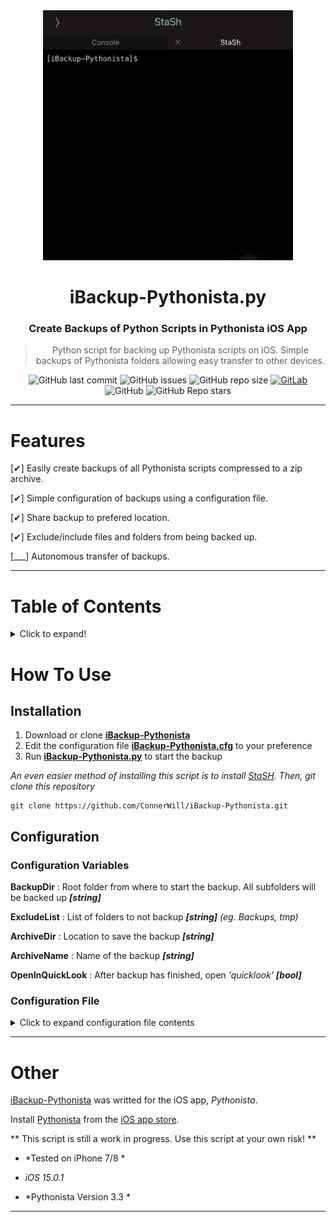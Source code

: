 <div align="center">

<img width="400" height="400" src="/media/iBackup-Pythonista-demo.gif">

# iBackup-Pythonista.py

### **Create Backups of Python Scripts in Pythonista iOS App**
> Python script for backing up Pythonista scripts on iOS. Simple backups of Pythonista folders allowing easy transfer to other devices.

![GitHub last commit](https://img.shields.io/github/last-commit/ConnerWill/iBackup-Pythonista)
![GitHub issues](https://img.shields.io/github/issues-raw/ConnerWill/iBackup-Pythonista)
![GitHub repo size](https://img.shields.io/github/repo-size/ConnerWill/iBackup-Pythonista)
[![GitLab](https://img.shields.io/static/v1?label=gitlab&logo=gitlab&color=E24329&message=mirrored)](https://gitlab.com/ConnerWill/iBackup-Pythonista)
![GitHub](https://img.shields.io/github/license/ConnerWill/iBackup-Pythonista)
![GitHub Repo stars](https://img.shields.io/github/stars/ConnerWill/iBackup-Pythonista?style=social)

---
</div>


# Features
[✔] Easily create backups of all Pythonista scripts compressed to a zip archive.

[✔] Simple configuration of backups using a configuration file.

[✔] Share backup to prefered location.

[✔] Exclude/include files and folders from being backed up.

[___] Autonomous transfer of backups.

---

# Table of Contents

<details>
  <summary>Click to expand!</summary>

  * [iBackup-Pythonista.py](#ibackup-pythonistapy)
* [Features](#features)
* [Table of Contents](#table-of-contents)
* [How To Use](#how-to-use)
   * [Installation](#installation)
   * [Configuration](#configuration)
      * [Configuration Variables](#configuration-variables)
      * [Configuration File](#configuration-file)
* [Other](#other)

</details>

# How To Use

## Installation

1. Download or clone **[iBackup-Pythonista](https://github.com/ConnerWill/iBackup-Pythonista)**
2. Edit the configuration file **[iBackup-Pythonista.cfg](https://github.com/ConnerWill/iBackup-Pythonista/iBackup-Pythonista.cfg)** to your preference
3. Run **[iBackup-Pythonista.py](https://github.com/ConnerWill/iBackup-Pythonista/iBackup-Pythonista.py)** to start the backup

*An even easier method of installing this script is to install [StaSH](https://github.com/ywangd/stash). Then, git clone this repository*

```Shell
git clone https://github.com/ConnerWill/iBackup-Pythonista.git
```
## Configuration
### Configuration Variables

**BackupDir**
: Root folder from where to start the backup. All subfolders will be backed up ***[string]***

**ExcludeList**
: List of folders to not backup ***[string]***
*(eg. Backups, tmp)*

**ArchiveDir**
: Location to save the backup ***[string]***

**ArchiveName**
: Name of the backup ***[string]***

**OpenInQuickLook**
: After backup has finished, open *'quicklook'* ***[bool]***

### Configuration File

<details>
  <summary>Click to expand configuration file contents</summary>

```INI
# Folder to backup
[BackupFrom]
BackupDir = ~/

# List of folders to exclude from backup
[Exclude]
ExcludeList = local-packages, Backups, tmp, Documents/tmp, Documents/tmp, Documents/Backups, .Trash, Documents/.Trash

# Location and name of the backup archive.
# Folder will be created if it doesn't exist and 
# is automatically excluded from the backup.
# The current date will be prepended to 'ArchiveName'.
[BackupTo]
ArchiveDir = Backups
ArchiveName = iBackup-Pythonista.zip

# Open QuickLook when backup is complete. (Leave as True for now, planning on adding automatic transfers/sharing) 
[Sharing]
OpenInQuickLook = True

# Output colors (R, G, B)
[Colors]
ErrorColor = 1.0, 0.0, 0.0
StartColor = 0.0, 1.0, 1.0
SuccessColor = 0.0, 1.0, 0.0
InfoColor = 0.0, 0.0, 1.0
ProgressColor = 0.7, 0.7, 0.0

# Output font
[Fonts]
TextFont = Anonymous Pro
```

</details>


---

# Other

[iBackup-Pythonista](https://github.com/ConnerWill/iBackup-Pythonista)  was writted for the iOS app, *Pythonista*.

Install [Pythonista](https://omz-software.com/pythonista) from the [iOS app store](https://apps.apple.com/us/app/pythonista-3/id1085978097).


** This script is still a work in progress. Use this script at your own risk! **

* *Tested on iPhone 7/8 *

* *iOS 15.0.1*

* *Pythonista Version 3.3 *


---


